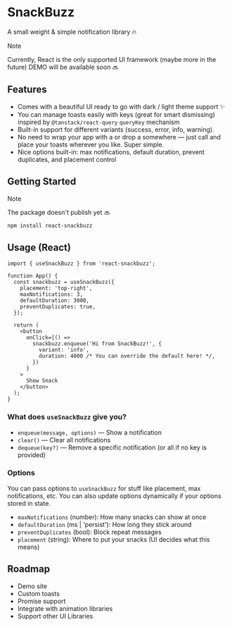 # SnackBuzz

A small weight & simple notification library 🔥

> [!NOTE]
> Currently, React is the only supported UI framework (maybe more in the future)
> DEMO will be available soon 🔜

## Features

- Comes with a beautiful UI ready to go with dark / light theme support ✨
- You can manage toasts easily with keys (great for smart dismissing) inspired by `@tanstack/react-query` `queryKey` mechanism
- Built-in support for different variants (success, error, info, warning).
- No need to wrap your app with a <Provider /> or drop a <Toaster /> somewhere — just call and place your toasts wherever you like. Super simple.
- Nice options built-in: max notifications, default duration, prevent duplicates, and placement control

## Getting Started

> [!NOTE]
> The package doesn't publish yet 🔜

```bash
npm install react-snackbuzz
```

## Usage (React)

```tsx
import { useSnackBuzz } from 'react-snackbuzz';

function App() {
  const snackbuzz = useSnackBuzz({
    placement: 'top-right',
    maxNotifications: 3,
    defaultDuration: 3000,
    preventDuplicates: true,
  });

  return (
    <button
      onClick={() =>
        snackbuzz.enqueue('Hi from SnackBuzz!', {
          variant: 'info',
          duration: 4000 /* You can override the default here! */,
        })
      }
    >
      Show Snack
    </button>
  );
}
```

### What does `useSnackBuzz` give you?

- `enqueue(message, options)` — Show a notification
- `clear()` — Clear all notifications
- `dequeue(key?)` — Remove a specific notification (or all if no key is provided)

### Options

You can pass options to `useSnackBuzz` for stuff like placement, max notifications, etc. You can also update options dynamically if your options stored in state.

- `maxNotifications` (number): How many snacks can show at once
- `defaultDuration` (ms | 'persist'): How long they stick around
- `preventDuplicates` (bool): Block repeat messages
- `placement` (string): Where to put your snacks (UI decides what this means)

## Roadmap

- Demo site
- Custom toasts
- Promise support
- Integrate with animation libraries
- Support other UI Libraries
